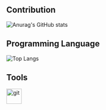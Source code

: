 ## Contribution
![Anurag's GitHub stats](https://github-readme-stats.vercel.app/api?username=9thanaphat&theme=dark&show_icons=true)<br>
## Programming Language
![Top Langs](https://github-readme-stats.vercel.app/api/top-langs/?username=9thanaphat&theme=dark&hide=roff)<br>
## Tools
<p align="left"> <a href="https://developer.mozilla.org/en-US/docs/Web/git" target="_blank" rel="noreferrer"> <img src="https://skillicons.dev/icons?i=git" alt="git" width="40" height="40"/> </a></p>
